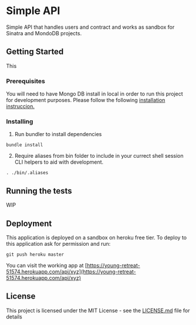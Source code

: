 # Simple API

Simple API that handles users and contract and works as sandbox for Sinatra and MondoDB projects.

## Getting Started

This
### Prerequisites

You will need to have Mongo DB install in local in order to run this project for development purposes. Please follow the following [installation instruccion.](https://docs.mongodb.com/manual/installation/)

### Installing

1) Run bundler to install dependencies

```
bundle install
```

2) Require aliases from bin folder to include in your currect shell session CLI helpers to aid with development.

```
. ./bin/.aliases
```



## Running the tests

WIP

## Deployment

This application is deployed on a sandbox on heroku free tier. To deploy to this application ask for permission and run:

```
git push heroku master
```

You can visit the working app at [https://young-retreat-51574.herokuapp.com/api/xyz](https://young-retreat-51574.herokuapp.com/api/xyz)

## License

This project is licensed under the MIT License - see the [LICENSE.md](LICENSE.md) file for details
